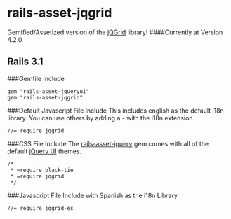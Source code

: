 # rails-asset-jqgrid

Gemified/Assetized version of the [jQGrid](http://trirand.com/blog/jqgrid/jqgrid.html "jQGrid") library!
####Currently at Version 4.2.0
## Rails 3.1

###Gemfile Include

    gem "rails-asset-jqueryui"
    gem "rails-asset-jqgrid"

###Default Javascript File Include
This includes english as the default i18n library. You can use others by adding a - with the i18n extension.

    //= require jqgrid

###CSS File Include
The [rails-asset-jquery](https://github.com/allen13/rails-asset-jqueryui "rails-asset-jquery") gem comes with all of the default [jQuery UI](http://jqueryui.com/ "jQuery UI") themes.

    /*
     * =require black-tie
     * =require jqgrid
     */

###Javascript File Include with Spanish as the i18n Library

    //= require jqgrid-es